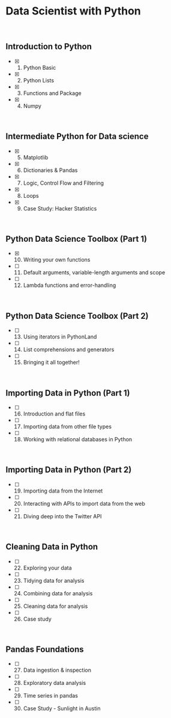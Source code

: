# Data Scientist with Python
<br>

## Introduction to Python

- [x] 01. Python Basic
- [x] 02. Python Lists
- [x] 03. Functions and Package
- [x] 04. Numpy
<br>

## Intermediate Python for Data science

- [x] 05. Matplotlib
- [x] 06. Dictionaries & Pandas
- [x] 07. Logic, Control Flow and Filtering
- [x] 08. Loops
- [x] 09. Case Study: Hacker Statistics
<br>

## Python Data Science Toolbox (Part 1)

- [x] 10. Writing your own functions
- [ ] 11. Default arguments, variable-length arguments and scope
- [ ] 12. Lambda functions and error-handling
<br>

## Python Data Science Toolbox (Part 2)
- [ ] 13. Using iterators in PythonLand
- [ ] 14. List comprehensions and generators
- [ ] 15. Bringing it all together!
<br>

## Importing Data in Python (Part 1)
- [ ] 16. Introduction and flat files
- [ ] 17. Importing data from other file types
- [ ] 18. Working with relational databases in Python
<br>

## Importing Data in Python (Part 2)
- [ ] 19. Importing data from the Internet
- [ ] 20. Interacting with APIs to import data from the web
- [ ] 21. Diving deep into the Twitter API
<br>

## Cleaning Data in Python
- [ ] 22. Exploring your data
- [ ] 23. Tidying data for analysis
- [ ] 24. Combining data for analysis
- [ ] 25. Cleaning data for analysis
- [ ] 26. Case study
<br>

## Pandas Foundations

- [ ] 27. Data ingestion & inspection
- [ ] 28. Exploratory data analysis
- [ ] 29. Time series in pandas
- [ ] 30. Case Study - Sunlight in Austin

